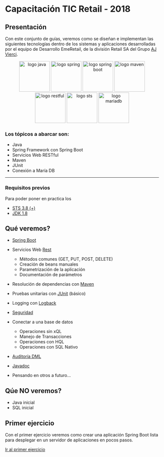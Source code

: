 # Capacitación TIC Retail - 2018 #



## Presentación ##
Con este conjunto de guías, veremos como se diseñan e implementan las siguientes tecnologías dentro de los sistemas y aplicaciones desarrolladas por el equipo de Desarrollo EmeRetail, de la división Retail SA del Grupo [AJ Vierci](http://www.grupovierci.com//supermercados-stock-/12/1/).
<div align="center">
<img src="https://logoeps.com/wp-content/uploads/2013/03/java-eps-vector-logo.png" width="100" alt="logo java"/>
<img src="https://i2.wp.com/blog.fabianpiau.com/wp-content/uploads/2016/03/spring.png" width="100" alt="logo spring"/>
<img src="https://i0.wp.com/mydevgeek.com/wp-content/uploads/2017/02/spring-boot-project-logo.png" width="100" alt="logo spring boot"/>
<img src="http://s355350186.mialojamiento.es/helloit2017/wp-content/uploads/2016/06/maven-logo-black-on-white-1.png" width="100" alt="logo maven"/>
<img src="https://cdn-images-1.medium.com/max/599/1*uHzooF1EtgcKn9_XiSST4w.png" width="100" alt="logo restful"/>
<img src="https://s-media-cache-ak0.pinimg.com/originals/e9/3c/cf/e93ccf5684bc9c1e8fe52858859960bb.png" width="100" alt="logo sts"/>
<img src="https://www.softizy.com/blog/wp-content/uploads/2014/05/mariadb.png" width="100" alt="logo mariadb"/>
</div>
	
### Los tópicos a abarcar son: ###
- Java
- Spring Framework con Spring Boot
- Servicios Web RESTful
- Maven
- JUnit
- Conexión a María DB

----------

### Requisitos previos ###
Para poder poner en practica los 
- [STS 3.8 (+)](http://download.springsource.com/release/STS/3.9.2.RELEASE/dist/e4.7/spring-tool-suite-3.9.2.RELEASE-e4.7.2-win32-x86_64.zip "STS 3.8 (+)")
- [JDK 1.8](http://www.oracle.com/technetwork/java/javase/downloads/jdk8-downloads-2133151.html)

## Qué veremos? ##
- [Spring Boot](https://projects.spring.io/spring-boot/)
- Servicios Web [Rest](https://es.wikipedia.org/wiki/Transferencia_de_Estado_Representacional)
	- Métodos comunes (GET, PUT, POST, DELETE)
	- Creación de beans manuales
	- Parametrización de la aplicación
	- Documentación de parámetros
- Resolución de dependencias con [Maven](https://es.wikipedia.org/wiki/Maven)
- Pruebas unitarias con [JUnit](https://es.wikipedia.org/wiki/JUnit) (básico)
- Logging con [Logback](https://logback.qos.ch/)

- [Seguridad ](https://spring.io/guides/gs/securing-web/)
- Conectar a una base de datos
	- Operaciones sin xQL
	- Manejo de Transacciones
	- Operaciones con HQL
	- Operaciones con SQL Nativo
- [Auditoría DML](http://www.baeldung.com/database-auditing-jpa)
- [Javadoc](https://es.wikipedia.org/wiki/Javadoc)
- Pensando en otros a futuro...


## Qúe NO veremos? ##
- Java inicial
- SQL inicial

## Primer ejercicio ##
Con el primer ejercicio veremos como crear una aplicación Spring Boot lista para desplegar en un servidor de aplicaciones en pocos pasos.

[Ir al primer ejercicio](ejercicios/primer-ejercicio.html)  
